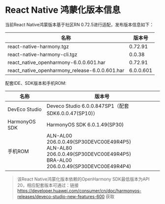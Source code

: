 # React Native 鸿蒙化版本信息

当前React Native鸿蒙版本基于社区RN 0.72.5进行适配，发布版本信息如下：

| 名称                          | 版本号                            |
| ----------------------------- | -------------------------------|
| react-native-harmony.tgz        | 0.72.91 |
| react-native-harmony-cli.tgz    | 0.0.38 |
| react_native_openharmony-6.0.0.601.har              | 0.72.91 |
| react_native_openharmony_release-6.0.0.601.har      | 6.0.0.601 |

配套IDE、SDK版本和手机ROM:

| 名称                          | 版本号                            |
| ----------------------------- | -------------------------------|
| DevEco Studio     | Deveco Studio 6.0.0.847SP1（配套SDK6.0.0.47(SP10)） |
| HarmonyOS SDK     | HarmonyOS SDK 6.0.1.49(SP30) |
| 手机ROM           | ALN-AL00 206.0.0.49(SP30DEVC00E49R4P5) <br> ALN-AL80 206.0.0.49(SP30DEVC00E49R4P5) <br> BRA-AL00 206.0.0.49(SP30DEVC00E49R4P4) |

> 该React Native鸿蒙化版本依赖的OpenHarmony SDK最低版本为API 20，相应配套版本可通过：链接 https://developer.huawei.com/consumer/cn/doc/harmonyos-releases/deveco-studio-new-features-600 获取